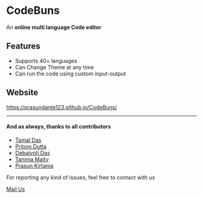 # CodeBuns

An ****online multi language Code editor****

## Features
- Supports 40+ languages
- Can Change Theme at any time
- Can run the code using custom input-output

## Website
https://prasundante123.github.io/CodeBuns/

------------



#### And as always, thanks to all contributors
- [Tamal Das](https://github.com/Rijudas149 "Tamal Das")
- [Pritom Dutta](https://github.com/PritomDutta89 "Pritom Dutta")
- [Debajyoti Das](https://github.com/Debajyoti-Das-1 "Debajyoti Das")
- [Tanima Maity](https://github.com/tanimamaity817 "Tanima Maity")
- [Prasun Kirtania](https://github.com/prasundante123 "Prasun Kirtania")

For reporting any kind of issues, feel free to contact with us

[Mail Us](mailto:tamal.riju.das@gmail.com?subject=Issues%20about%20CodeBuns "Mail Us")
